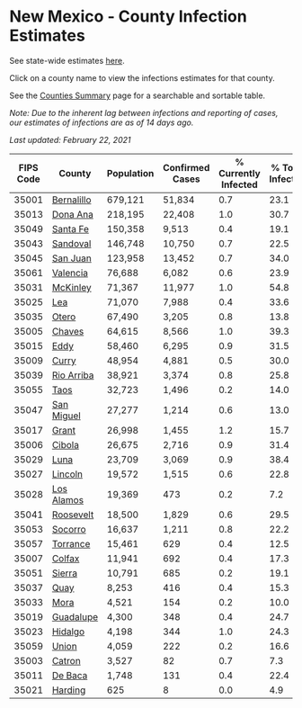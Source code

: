 # New Mexico - County Infection Estimates

See state-wide estimates [here](/infections/us-nm).

Click on a county name to view the infections estimates for that county.

See the [Counties Summary](/infections/summary-counties) page for a searchable and sortable table.

*Note: Due to the inherent lag between infections and reporting of cases, our estimates of infections are as of 14 days ago.*

*Last updated: February 22, 2021*

|   FIPS Code |                   County |   Population |   Confirmed Cases |   % Currently Infected |   % Total Infected |
|-------------|--------------------------|--------------|-------------------|------------------------|--------------------|
|       35001 | [Bernalillo](bernalillo) |      679,121 |            51,834 |                    0.7 |               23.1 |
|       35013 |     [Dona Ana](dona-ana) |      218,195 |            22,408 |                    1.0 |               30.7 |
|       35049 |     [Santa Fe](santa-fe) |      150,358 |             9,513 |                    0.4 |               19.1 |
|       35043 |     [Sandoval](sandoval) |      146,748 |            10,750 |                    0.7 |               22.5 |
|       35045 |     [San Juan](san-juan) |      123,958 |            13,452 |                    0.7 |               34.0 |
|       35061 |     [Valencia](valencia) |       76,688 |             6,082 |                    0.6 |               23.9 |
|       35031 |     [McKinley](mckinley) |       71,367 |            11,977 |                    1.0 |               54.8 |
|       35025 |               [Lea](lea) |       71,070 |             7,988 |                    0.4 |               33.6 |
|       35035 |           [Otero](otero) |       67,490 |             3,205 |                    0.8 |               13.8 |
|       35005 |         [Chaves](chaves) |       64,615 |             8,566 |                    1.0 |               39.3 |
|       35015 |             [Eddy](eddy) |       58,460 |             6,295 |                    0.9 |               31.5 |
|       35009 |           [Curry](curry) |       48,954 |             4,881 |                    0.5 |               30.0 |
|       35039 | [Rio Arriba](rio-arriba) |       38,921 |             3,374 |                    0.8 |               25.8 |
|       35055 |             [Taos](taos) |       32,723 |             1,496 |                    0.2 |               14.0 |
|       35047 | [San Miguel](san-miguel) |       27,277 |             1,214 |                    0.6 |               13.0 |
|       35017 |           [Grant](grant) |       26,998 |             1,455 |                    1.2 |               15.7 |
|       35006 |         [Cibola](cibola) |       26,675 |             2,716 |                    0.9 |               31.4 |
|       35029 |             [Luna](luna) |       23,709 |             3,069 |                    0.9 |               38.4 |
|       35027 |       [Lincoln](lincoln) |       19,572 |             1,515 |                    0.6 |               22.8 |
|       35028 | [Los Alamos](los-alamos) |       19,369 |               473 |                    0.2 |                7.2 |
|       35041 |   [Roosevelt](roosevelt) |       18,500 |             1,829 |                    0.6 |               29.5 |
|       35053 |       [Socorro](socorro) |       16,637 |             1,211 |                    0.8 |               22.2 |
|       35057 |     [Torrance](torrance) |       15,461 |               629 |                    0.4 |               12.5 |
|       35007 |         [Colfax](colfax) |       11,941 |               692 |                    0.4 |               17.3 |
|       35051 |         [Sierra](sierra) |       10,791 |               685 |                    0.2 |               19.1 |
|       35037 |             [Quay](quay) |        8,253 |               416 |                    0.4 |               15.3 |
|       35033 |             [Mora](mora) |        4,521 |               154 |                    0.2 |               10.0 |
|       35019 |   [Guadalupe](guadalupe) |        4,300 |               348 |                    0.4 |               24.7 |
|       35023 |       [Hidalgo](hidalgo) |        4,198 |               344 |                    1.0 |               24.3 |
|       35059 |           [Union](union) |        4,059 |               222 |                    0.2 |               16.6 |
|       35003 |         [Catron](catron) |        3,527 |                82 |                    0.7 |                7.3 |
|       35011 |       [De Baca](de-baca) |        1,748 |               131 |                    0.4 |               22.4 |
|       35021 |       [Harding](harding) |          625 |                 8 |                    0.0 |                4.9 |